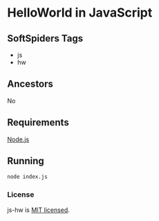 # HelloWorld in JavaScript

## SoftSpiders Tags

* js
* hw

## Ancestors

No

## Requirements

[Node.js](https://nodejs.org/en/download/package-manager/)

## Running

```sh
node index.js
```

### License

js-hw is [MIT licensed](./LICENSE).
